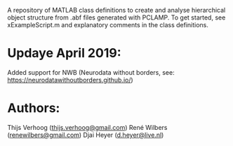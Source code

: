 A repository of MATLAB class definitions to create and analyse hierarchical object structure from .abf files generated with PCLAMP. To get started, see xExampleScript.m and explanatory comments in the class definitions. 

# Updaye April 2019:
Added support for NWB (Neurodata without borders, see: https://neurodatawithoutborders.github.io/)

# Authors:
Thijs Verhoog (thijs.verhoog@gmail.com)
René Wilbers (renewilbers@gmail.com)
Djai Heyer (d.heyer@live.nl)
